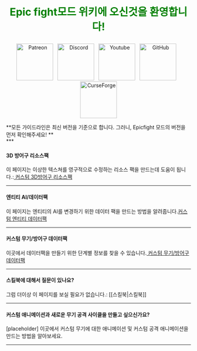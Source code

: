 <!-- Do not edit this! -->
# <p style="text-align: center;"><span style="color:green;">**Epic fight모드 위키에 오신것을 환영합니다!**</span></p>


<p style="text-align: center;"><a title="Patreon" href="https://www.patreon.com/bePatron?u=53051224" target="_blank" rel="noopener noreferrer"><img src="https://github.com/Yesssssman/epicfightmod/assets/77132244/7c517b51-581a-48dc-9130-aaad326dbcb4" alt="Patreon" width="100" height="100" /></a>&nbsp; &nbsp;<a title="Discord" href="https://discord.com/invite/NbAJwj8RHg" target="_blank" rel="noopener noreferrer"><img src="https://github.com/Yesssssman/epicfightmod/assets/77132244/f3358cb9-f3cd-46e7-9ed0-a90bc2b1b188" alt="Discord" width="100" height="100" /></a>&nbsp; &nbsp;<a title="YouTube" href="https://www.youtube.com/@yesman4100" target="_blank" rel="noopener noreferrer"><img src="https://github.com/Yesssssman/epicfightmod/assets/77132244/3f2de855-e926-4eb9-a20c-4c6f44828250" alt="Youtube" width="100" height="100" /></a>&nbsp; &nbsp;<a title="GitHub" href="https://github.com/Yesssssman/epicfightmod/" target="_blank" rel="noopener noreferrer"><img src="https://github.com/Yesssssman/epicfightmod/assets/77132244/23220c47-c1e5-4e2b-82aa-876a86d7ed1a" alt="GitHub" width="100" height="100" /></a>&nbsp; &nbsp;<a title="CurseForge" href="https://www.curseforge.com/minecraft/mc-mods/epic-fight-mod" target="_blank" rel="noopener noreferrer"><img src="https://github.com/Yesssssman/epicfightmod/assets/77132244/3fcda922-a1d2-475a-ba30-d8f5cd88ff3e" alt="CurseForge" width="100" height="100" /></a></p>
**모든 가이드라인은 최신 버전을 기준으로 합니다. 그러니, Epicfight 모드의 버전을 먼저 확인해주세요! ** <br>
***

#### 3D 방어구 리소스팩

이 페이지는 이상한 텍스쳐를 영구적으로 수정하는 리소스 팩을 만드는데 도움이 됩니다.:[ 커스텀 3D방어구 리소스팩](Armor/3Darmor_page1)

***

#### 엔티티 AI/데이터팩

이 페이지는 엔티티의 AI를 변경하기 위한 데이터 팩을 만드는 방법을 알려줍니다.[커스텀 엔티티 데이터팩](Guides/page1)
***

#### 커스텀 무기/방어구 데이터팩

이곳에서 데이터팩을 만들기 위한 단계별 정보를 찾을 수 있습니다.[ 커스텀 무기/방어구 데이터팩](Guides/page2)

***

#### 스킬북에 대해서 질문이 있나요?

그럼 더이상 이 페이지를 보실 필요가 없습니다.: [[스킬북|스킬북]]

***

#### 커스텀 애니메이션과 새로운 무기 공격 사이클을 만들고 싶으신가요?

[placeholder] 이곳에서 커스텀 무기에 대한 애니메이션 및 커스텀 공격 애니메이션을 만드는 방법을 알아보세요.

***

